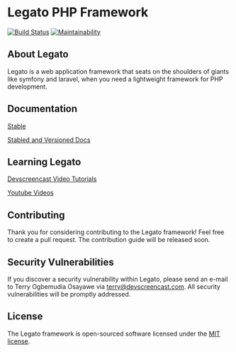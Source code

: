 # Legato PHP Framework
[![Build Status](https://travis-ci.org/terdia/legato.svg?branch=master)](https://travis-ci.org/terdia/legato)
[![Maintainability](https://api.codeclimate.com/v1/badges/43a822fd888750a58205/maintainability)](https://codeclimate.com/github/terdia/legato/maintainability)
## About Legato

Legato is a web application framework that seats on the shoulders 
of giants like symfony and laravel, when you need a lightweight framework for PHP development. 

## Documentation

[Stable](http://bit.ly/2ke1fwh) 

[Stabled and Versioned Docs](http://bit.ly/2IyIbaF) 

## Learning Legato

[Devscreencast Video Tutorials](http://bit.ly/2rYoeyv)

[Youtube Videos](http://bit.ly/2rRANf8)

## Contributing

Thank you for considering contributing to the Legato framework! Feel free to create a pull request.
The contribution guide will be released soon.

## Security Vulnerabilities

If you discover a security vulnerability within Legato, 
please send an e-mail to Terry Ogbemudia Osayawe 
via [terry@devscreencast.com](mailto:terry@devscreencast.com). 
All security vulnerabilities will be promptly addressed.

## License

The Legato framework is open-sourced software 
licensed under the [MIT license](https://opensource.org/licenses/MIT).
